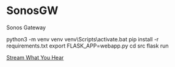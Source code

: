 # SonosGW
Sonos Gateway


python3 -m venv venv
venv\Scripts\activate.bat
pip install -r requirements.txt
export FLASK_APP=webapp.py
cd src
flask run


[Stream What You Hear](https://www.streamwhatyouhear.com/ "Stream the sound from your PC to an UPnP/DLNA device")
